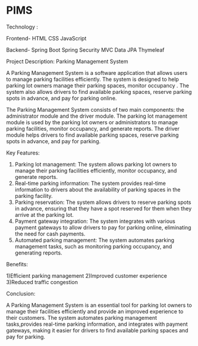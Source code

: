 # PIMS

Technology :

Frontend-
HTML
CSS
JavaScript

Backend-
Spring Boot
Spring Security
MVC
Data JPA
Thymeleaf




Project Description: Parking Management System

A Parking Management System is a software application that allows users to manage parking facilities efficiently. The system is designed 
to help parking lot owners manage their parking spaces, monitor occupancy . The system also allows drivers to find available parking spaces, 
reserve parking spots in advance, and pay for parking online.

The Parking Management System consists of two main components: the administrator module and the driver module. 
The parking lot management module is used by the parking lot owners or administrators to manage parking facilities, monitor occupancy,
and generate reports. The driver module helps drivers to find available parking spaces, reserve parking spots in advance, and pay for parking.

Key Features:
1) Parking lot management: The system allows parking lot owners to manage their parking facilities efficiently, monitor occupancy, and generate reports.
2) Real-time parking information: The system provides real-time information to drivers about the availability of parking spaces in the parking facility.
3) Parking reservation: The system allows drivers to reserve parking spots in advance, ensuring that they have a spot reserved for them when they arrive at the parking lot.
4) Payment gateway integration: The system integrates with various payment gateways to allow drivers to pay for parking online, eliminating the need for cash payments.
5) Automated parking management: The system automates parking management tasks, such as monitoring parking occupancy, and generating reports.

Benefits:

1)Efficient parking management
2)Improved customer experience
3)Reduced traffic congestion

Conclusion:

A Parking Management System is an essential tool for parking lot owners to manage their facilities efficiently and provide an improved experience to their customers. 
The system automates parking management tasks,provides real-time parking information, and integrates with payment gateways,
 making it easier for drivers to find available parking spaces and pay for parking.
